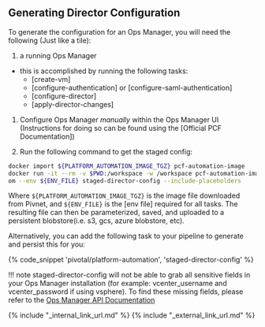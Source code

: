 ## Generating Director Configuration
To generate the configuration for an Ops Manager, you will need the following (Just like a tile):

1. a running Ops Manager
  - this is accomplished by running the following tasks:
      - [create-vm]
      - [configure-authentication] or [configure-saml-authentication]
      - [configure-director]
      - [apply-director-changes]

1. Configure Ops Manager _manually_ within the Ops Manager UI (Instructions for doing so can be found
using the [Official PCF Documentation])

1. Run the following command to get the staged config:

```bash
docker import ${PLATFORM_AUTOMATION_IMAGE_TGZ} pcf-automation-image
docker run -it --rm -v $PWD:/workspace -w /workspace pcf-automation-image \
om --env ${ENV_FILE} staged-director-config --include-placeholders
```

Where `${PLATFORM_AUTOMATION_IMAGE_TGZ}` is the image file downloaded from Pivnet, and `${ENV_FILE}` is the [env file]
required for all tasks. The resulting file can then be parameterized, saved, and uploaded to a persistent
blobstore(i.e. s3, gcs, azure blobstore, etc).

Alternatively, you can add the following task to your pipeline to generate and persist this for you:

{% code_snippet 'pivotal/platform-automation', 'staged-director-config' %}

!!! note
    staged-director-config will not be able to grab all sensitive fields in your Ops Manager installation (for example: vcenter_username and vcenter_password if using vsphere). To find these missing fields, please refer to the <a href="https://docs.pivotal.io/pivotalcf/opsman-api/">Ops Manager API Documentation</a>

{% include "_internal_link_url.md" %}
{% include "_external_link_url.md" %}